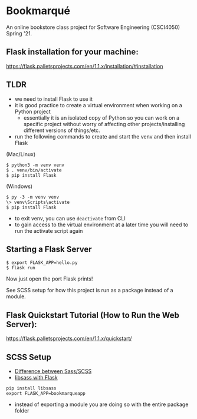 # Bookmarqué
An online bookstore class project for Software Engineering (CSCI4050) Spring '21.

## Flask installation for your machine:
https://flask.palletsprojects.com/en/1.1.x/installation/#installation

## TLDR

- we need to install Flask to use it
- it is good practice to create a virtual environment when working on a Python project
  - essentially it is an isolated copy of Python so you can work on a specific project without worry of affecting other projects/installing different versions of things/etc.
- run the following commands to create and start the venv and then install Flask

(Mac/Linux)
```
$ python3 -m venv venv
$ . venv/bin/activate
$ pip install Flask
```

(Windows)
```
$ py -3 -m venv venv
\> venv\Scripts\activate
$ pip install Flask
```

- to exit venv, you can use `deactivate` from CLI
- to gain access to the virtual environment at a later time you will need to run the activate script again

## Starting a Flask Server
```
$ export FLASK_APP=hello.py
$ flask run
```
Now just open the port Flask prints!

See SCSS setup for how this project is run as a package instead of a module.

## Flask Quickstart Tutorial (How to Run the Web Server):
https://flask.palletsprojects.com/en/1.1.x/quickstart/

## SCSS Setup
- [Difference between Sass/SCSS](https://www.geeksforgeeks.org/what-is-the-difference-between-scss-and-sass)
- [libsass with Flask](https://sass.github.io/libsass-python/frameworks/flask.html)

```
pip install libsass
export FLASK_APP=bookmarqueapp
```

- instead of exporting a module you are doing so with the entire package folder
